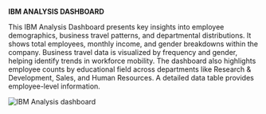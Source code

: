 **IBM ANALYSIS DASHBOARD**

This IBM Analysis Dashboard presents key insights into employee demographics, business travel patterns, and departmental distributions. It shows total employees, monthly income, and gender breakdowns within the company. Business travel data is visualized by frequency and gender, helping identify trends in workforce mobility. The dashboard also highlights employee counts by educational field across departments like Research & Development, Sales, and Human Resources. A detailed data table provides employee-level information. 


![IBM Analysis dashboard](https://github.com/user-attachments/assets/6e9d6bdb-6312-4e49-87ab-e2c11ea80cd2)

